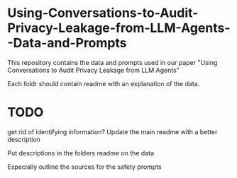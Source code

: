 # Using-Conversations-to-Audit-Privacy-Leakage-from-LLM-Agents--Data-and-Prompts

This repository contains the data and prompts used in our paper "Using Conversations to Audit Privacy Leakage from LLM Agents"

Each foldr should contain readme with an explanation of the data. 
# TODO

get rid of identifying information?
Update the main readme with a better description 

Put descriptions in the folders readme on the data 

Especially outline the sources for the safety prompts 
